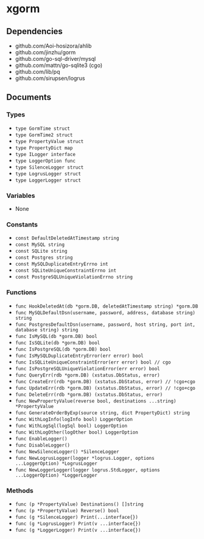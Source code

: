 # xgorm

## Dependencies

+ github.com/Aoi-hosizora/ahlib
+ github.com/jinzhu/gorm
+ github.com/go-sql-driver/mysql
+ github.com/mattn/go-sqlite3 (cgo)
+ github.com/lib/pq
+ github.com/sirupsen/logrus

## Documents

### Types

+ `type GormTime struct`
+ `type GormTime2 struct`
+ `type PropertyValue struct`
+ `type PropertyDict map`
+ `type ILogger interface`
+ `type LoggerOption func`
+ `type SilenceLogger struct`
+ `type LogrusLogger struct`
+ `type LoggerLogger struct`

### Variables

+ None

### Constants

+ `const DefaultDeletedAtTimestamp string`
+ `const MySQL string`
+ `const SQLite string`
+ `const Postgres string`
+ `const MySQLDuplicateEntryErrno int`
+ `const SQLiteUniqueConstraintErrno int`
+ `const PostgreSQLUniqueViolationErrno string`

### Functions

+ `func HookDeletedAt(db *gorm.DB, deletedAtTimestamp string) *gorm.DB`
+ `func MySQLDefaultDsn(username, password, address, database string) string`
+ `func PostgresDefaultDsn(username, password, host string, port int, database string) string`
+ `func IsMySQL(db *gorm.DB) bool`
+ `func IsSQLite(db *gorm.DB) bool`
+ `func IsPostgreSQL(db *gorm.DB) bool`
+ `func IsMySQLDuplicateEntryError(err error) bool`
+ `func IsSQLiteUniqueConstraintError(err error) bool // cgo`
+ `func IsPostgreSQLUniqueViolationError(err error) bool`
+ `func QueryErr(rdb *gorm.DB) (xstatus.DbStatus, error)`
+ `func CreateErr(rdb *gorm.DB) (xstatus.DbStatus, error) // !cgo+cgo`
+ `func UpdateErr(rdb *gorm.DB) (xstatus.DbStatus, error) // !cgo+cgo`
+ `func DeleteErr(rdb *gorm.DB) (xstatus.DbStatus, error)`
+ `func NewPropertyValue(reverse bool, destinations ...string) *PropertyValue`
+ `func GenerateOrderByExp(source string, dict PropertyDict) string`
+ `func WithLogInfo(logInfo bool) LoggerOption`
+ `func WithLogSql(logSql bool) LoggerOption`
+ `func WithLogOther(logOther bool) LoggerOption`
+ `func EnableLogger()`
+ `func DisableLogger()`
+ `func NewSilenceLogger() *SilenceLogger`
+ `func NewLogrusLogger(logger *logrus.Logger, options ...LoggerOption) *LogrusLogger`
+ `func NewLoggerLogger(logger logrus.StdLogger, options ...LoggerOption) *LoggerLogger`

### Methods

+ `func (p *PropertyValue) Destinations() []string`
+ `func (p *PropertyValue) Reverse() bool`
+ `func (g *SilenceLogger) Print(...interface{})`
+ `func (g *LogrusLogger) Print(v ...interface{})`
+ `func (g *LoggerLogger) Print(v ...interface{})`
